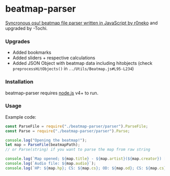 # beatmap-parser
[Syncronous osu! beatmap file parser written in JavaScript by r0neko](https://github.com/r0neko/osuParser) and upgraded by -Tochi.

### Upgrades
- Added bookmarks
- Added sliders + respective calculations
- Added JSON Object with beatmap data including hitobjects (check `preprocessHitObjects()` in `../Utils/Beatmap.js#L95-L234`)

### Installation

beatmap-parser requires [node.js](https://nodejs.org/) v4+ to run.

### Usage

Example code:

```js
const ParseFile = require("./beatmap-parser/parser").ParseFile;
const Parse = require("./beatmap-parser/parser").Parse;

console.log("Opening the beatmap!");
let map = ParseFile(beatmapPath);
// or Parse(string) if you want to parse the map from raw string

console.log(`Map opened; ${map.title} - ${map.artist}(${map.creator}) [${map.version}] - Designed for GameMode ${map.mode}`);
console.log(`Audio file: ${map.audio}`);
console.log(`HP: ${map.hp}; CS: ${map.cs}; OD: ${map.od}; CS: ${map.cs}`);
```
